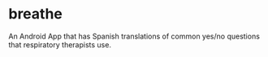 breathe
=======
An Android App that has Spanish translations of common yes/no questions that respiratory therapists use.
